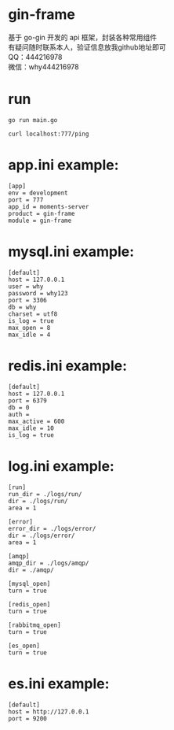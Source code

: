 <!--
 * @Descripttion:
 * @Author: weihaoyu
-->

# gin-frame

基于 go-gin 开发的 api 框架，封装各种常用组件
<br>
有疑问随时联系本人，验证信息放我github地址即可
<br>
QQ：444216978
<br>
微信：why444216978
<br>

# run

```
go run main.go

curl localhost:777/ping
```

# app.ini example:

```
[app]
env = development
port = 777
app_id = moments-server
product = gin-frame
module = gin-frame
```

# mysql.ini example:

```
[default]
host = 127.0.0.1
user = why
password = why123
port = 3306
db = why
charset = utf8
is_log = true
max_open = 8
max_idle = 4
```

# redis.ini example:

```
[default]
host = 127.0.0.1
port = 6379
db = 0
auth =
max_active = 600
max_idle = 10
is_log = true
```

# log.ini example:

```
[run]
run_dir = ./logs/run/
dir = ./logs/run/
area = 1

[error]
error_dir = ./logs/error/
dir = ./logs/error/
area = 1

[amqp]
amqp_dir = ./logs/amqp/
dir = ./amqp/

[mysql_open]
turn = true

[redis_open]
turn = true

[rabbitmq_open]
turn = true

[es_open]
turn = true
```

# es.ini example:

```
[default]
host = http://127.0.0.1
port = 9200
```

